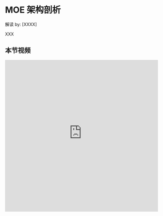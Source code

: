 <!--Copyright © ZOMI 适用于[License](https://github.com/Infrasys-AI/AIInfra)版权许可-->

# MOE 架构剖析

解读 by: [XXXX]

XXX

## 本节视频

<html>
<iframe src="https://&as_wide=1&high_quality=1&danmaku=0&t=30&autoplay=0" width="100%" height="500" scrolling="no" border="0" frameborder="no" framespacing="0" allowfullscreen="true"> </iframe>
</html>
